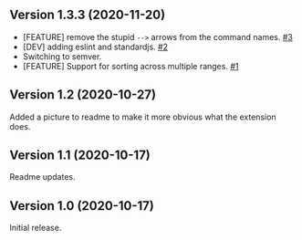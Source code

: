 ## Version 1.3.3 (2020-11-20)

  - [FEATURE] remove the stupid `-->` arrows from the command names. [#3](https://github.com/chrisdl/nova-sort/pull/3)
  - [DEV] adding eslint and standardjs. [#2](https://github.com/chrisdl/nova-sort/pull/2)
  - Switching to semver.
  - [FEATURE] Support for sorting across multiple ranges. [#1](https://github.com/chrisdl/nova-sort/pull/1)

## Version 1.2 (2020-10-27)

Added a picture to readme to make it more obvious what the extension does.

## Version 1.1 (2020-10-17)

Readme updates.

## Version 1.0 (2020-10-17)

Initial release.
